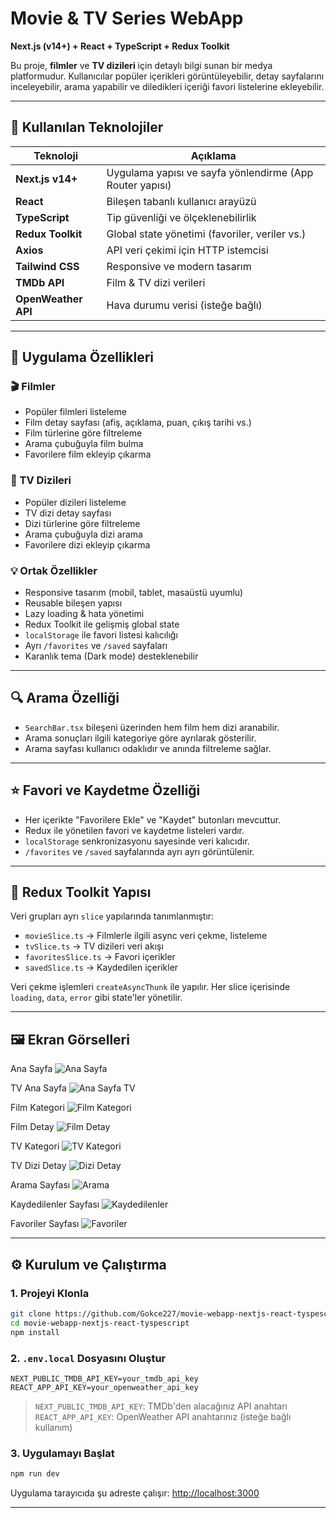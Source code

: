 #  Movie & TV Series WebApp

**Next.js (v14+) + React + TypeScript + Redux Toolkit**

Bu proje, **filmler** ve **TV dizileri** için detaylı bilgi sunan bir medya platformudur. Kullanıcılar popüler içerikleri görüntüleyebilir, detay sayfalarını inceleyebilir, arama yapabilir ve diledikleri içeriği favori listelerine ekleyebilir.

---

## 🚀 Kullanılan Teknolojiler

| Teknoloji           | Açıklama                                                 |
| ------------------- | -------------------------------------------------------- |
| **Next.js v14+**     | Uygulama yapısı ve sayfa yönlendirme (App Router yapısı) |
| **React**           | Bileşen tabanlı kullanıcı arayüzü                        |
| **TypeScript**      | Tip güvenliği ve ölçeklenebilirlik                       |
| **Redux Toolkit**   | Global state yönetimi (favoriler, veriler vs.)           |
| **Axios**           | API veri çekimi için HTTP istemcisi                      |
| **Tailwind CSS**    | Responsive ve modern tasarım                             |
| **TMDb API**        | Film & TV dizi verileri                                  |
| **OpenWeather API** | Hava durumu verisi (isteğe bağlı)                        |

---

## 🎯 Uygulama Özellikleri

### 🎬 Filmler

* Popüler filmleri listeleme
* Film detay sayfası (afiş, açıklama, puan, çıkış tarihi vs.)
* Film türlerine göre filtreleme
* Arama çubuğuyla film bulma
* Favorilere film ekleyip çıkarma

### 💼 TV Dizileri

* Popüler dizileri listeleme
* TV dizi detay sayfası
* Dizi türlerine göre filtreleme
* Arama çubuğuyla dizi arama
* Favorilere dizi ekleyip çıkarma

### 💡 Ortak Özellikler

* Responsive tasarım (mobil, tablet, masaüstü uyumlu)
* Reusable bileşen yapısı
* Lazy loading & hata yönetimi
* Redux Toolkit ile gelişmiş global state
* `localStorage` ile favori listesi kalıcılığı
* Ayrı `/favorites` ve `/saved` sayfaları
* Karanlık tema (Dark mode) desteklenebilir

---

## 🔍 Arama Özelliği

* `SearchBar.tsx` bileşeni üzerinden hem film hem dizi aranabilir.
* Arama sonuçları ilgili kategoriye göre ayrılarak gösterilir.
* Arama sayfası kullanıcı odaklıdır ve anında filtreleme sağlar.

---

## ⭐ Favori ve Kaydetme Özelliği

* Her içerikte "Favorilere Ekle" ve "Kaydet" butonları mevcuttur.
* Redux ile yönetilen favori ve kaydetme listeleri vardır.
* `localStorage` senkronizasyonu sayesinde veri kalıcıdır.
* `/favorites` ve `/saved` sayfalarında ayrı ayrı görüntülenir.

---

## 📂 Redux Toolkit Yapısı

Veri grupları ayrı `slice` yapılarında tanımlanmıştır:

* `movieSlice.ts` → Filmlerle ilgili async veri çekme, listeleme
* `tvSlice.ts` → TV dizileri veri akışı
* `favoritesSlice.ts` → Favori içerikler
* `savedSlice.ts` → Kaydedilen içerikler

Veri çekme işlemleri `createAsyncThunk` ile yapılır. Her slice içerisinde `loading`, `data`, `error` gibi state'ler yönetilir.

---

## 🖼️ Ekran Görselleri

Ana Sayfa
![Ana Sayfa](https://raw.githubusercontent.com/Gokce227/movie-webapp-nextjs-react-tyspescript/main/public/MovieHome.png)

TV Ana Sayfa
![Ana Sayfa TV](https://raw.githubusercontent.com/Gokce227/movie-webapp-nextjs-react-tyspescript/main/public/TvHomeShow.png)

Film Kategori
![Film Kategori](https://raw.githubusercontent.com/Gokce227/movie-webapp-nextjs-react-tyspescript/main/public/filmgenres.png)

Film Detay
![Film Detay](https://raw.githubusercontent.com/Gokce227/movie-webapp-nextjs-react-tyspescript/main/public/MovieDetail.png)

TV Kategori
![TV Kategori](https://raw.githubusercontent.com/Gokce227/movie-webapp-nextjs-react-tyspescript/main/public/TvSriesGenres.png)

TV Dizi Detay
![Dizi Detay](https://raw.githubusercontent.com/Gokce227/movie-webapp-nextjs-react-tyspescript/main/public/TvSeriesPage.png)

Arama Sayfası
![Arama](https://raw.githubusercontent.com/Gokce227/movie-webapp-nextjs-react-tyspescript/main/public/Search.png)

Kaydedilenler Sayfası
![Kaydedilenler](https://raw.githubusercontent.com/Gokce227/movie-webapp-nextjs-react-tyspescript/main/public/Saved.png)

Favoriler Sayfası
![Favoriler](https://raw.githubusercontent.com/Gokce227/movie-webapp-nextjs-react-tyspescript/main/public/Favoriler.png)

---

## ⚙️ Kurulum ve Çalıştırma

### 1. Projeyi Klonla

```bash
git clone https://github.com/Gokce227/movie-webapp-nextjs-react-tyspescript.git
cd movie-webapp-nextjs-react-tyspescript
npm install
```

### 2. `.env.local` Dosyasını Oluştur

```env
NEXT_PUBLIC_TMDB_API_KEY=your_tmdb_api_key
REACT_APP_API_KEY=your_openweather_api_key
```

> `NEXT_PUBLIC_TMDB_API_KEY`: TMDb'den alacağınız API anahtarı
> `REACT_APP_API_KEY`: OpenWeather API anahtarınız (isteğe bağlı kullanım)

### 3. Uygulamayı Başlat

```bash
npm run dev
```

Uygulama tarayıcıda şu adreste çalışır: [http://localhost:3000](http://localhost:3000)

---

